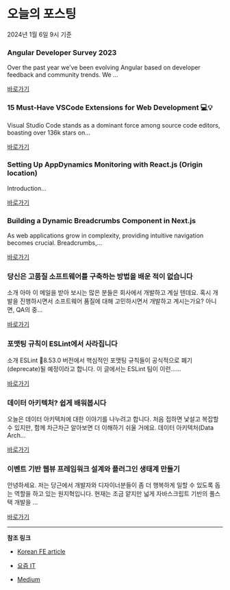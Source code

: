 # 오늘의 포스팅 
2024년 1월 6일 9시 기준 

### Angular Developer Survey 2023 

 Over the past year we’ve been evolving Angular based on developer feedback and community trends. We ... 

 [바로가기](https://medium.com/angular-blog/angular-developer-survey-2023-86372317c95f?responsesOpen=true&sortBy=REVERSE_CHRON&source=topic_portal_recommended_stories---------0-84----------typescript----------03a9b963_73ad_4ff8_94c7_11adbc6bcf27-------) 

### 15 Must-Have VSCode Extensions for Web Development 💻💡 

 Visual Studio Code stands as a dominant force among source code editors, boasting over 136k stars on... 

 [바로가기](https://medium.com/@olayeyeayomide2000/15-must-have-vscode-extensions-for-web-development-9feb43978b1d?responsesOpen=true&sortBy=REVERSE_CHRON&source=topic_portal_recommended_stories---------0-84----------frontend----------c60cce4a_6cb2_429f_ac79_20667df7e61a-------) 

### Setting Up AppDynamics Monitoring with React.js (Origin location) 

 Introduction... 

 [바로가기](https://medium.com/@kalemayur8/setting-up-appdynamics-monitoring-with-react-js-origin-location-04c086a5703b?responsesOpen=true&sortBy=REVERSE_CHRON&source=topic_portal_recommended_stories---------0-84----------reactjs----------a964868b_2649_4e77_9a55_8e3b94d106f4-------) 

### Building a Dynamic Breadcrumbs Component in Next.js 

 As web applications grow in complexity, providing intuitive navigation becomes crucial. Breadcrumbs,... 

 [바로가기](https://medium.com/@dalibor.nerber/building-a-dynamic-breadcrumbs-component-in-next-js-2e8f40aba021?responsesOpen=true&sortBy=REVERSE_CHRON&source=topic_portal_recommended_stories---------0-84----------nextjs----------251997ca_08b5_4eb9_a333_264585e7a007-------) 

### 당신은 고품질 소프트웨어를 구축하는 방법을 배운 적이 없습니다  

 소개 아마 이 메일을 받아 보시는 많은 분들은 회사에서 개발하고 계실 텐데요. 혹시 개발을 진행하시면서 소프트웨어 품질에 대해 고민하시면서 개발하고 계시는가요? 아니면, QA의 중... 

 [바로가기](https://kofearticle.substack.com/p/e78) 

###  포맷팅 규칙이 ESLint에서 사라집니다 

 소개 ESLint 8.53.0 버전에서 핵심적인 포맷팅 규칙들이 공식적으로 폐기(deprecate)될 예정이라고 합니다. 이 글에서는 ESLint 팀이 이런…... 

 [바로가기](https://kofearticle.substack.com/p/korean-fe-article-eslint) 

### 데이터 아키텍처? 쉽게 배워봅시다 

 오늘은 데이터 아키텍처에 대한 이야기를 나누려고 합니다. 처음 접하면 낯설고 복잡할 수 있지만, 함께 차근차근 알아보면 더 이해하기 쉬울 거에요. 데이터 아키텍처(Data Arch... 

 [바로가기](https://yozm.wishket.com/magazine/detail/2396/) 

### 이벤트 기반 웹뷰 프레임워크 설계와 플러그인 생태계 만들기 

 안녕하세요. 저는 당근에서 개발자와 디자이너분들이 좀 더 행복하게 일할 수 있도록 돕는 역할을 하고 있는 원지혁입니다. 현재는 조금 얕지만 넓게 자바스크립트 기반의 풀스택 개발을 ... 

 [바로가기](https://yozm.wishket.com/magazine/detail/2395/) 

---

**참조 링크**

- [Korean FE article](https://kofearticle.substack.com) 

- [요즘 IT](https://yozm.wishket.com/magazine) 

- [Medium](https://medium.com) 

